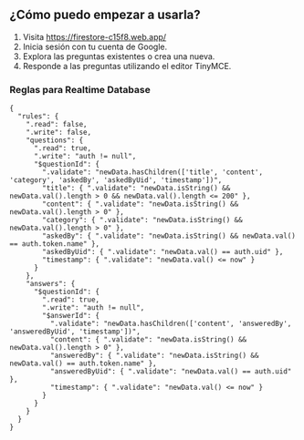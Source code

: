 <!-- wp:heading -->
<h2 class="wp-block-heading">¿Cómo puedo empezar a usarla?</h2>
<!-- /wp:heading -->

<!-- wp:list {"ordered":true} -->
<ol class="wp-block-list"><!-- wp:list-item -->
<li>Visita <a href="https://firestore-c15f8.web.app/" target="_blank" rel="noreferrer noopener">https://firestore-c15f8.web.app/</a></li>
<!-- /wp:list-item -->

<!-- wp:list-item -->
<li>Inicia sesión con tu cuenta de Google.</li>
<!-- /wp:list-item -->

<!-- wp:list-item -->
<li>Explora las preguntas existentes o crea una nueva.</li>
<!-- /wp:list-item -->

<!-- wp:list-item -->
<li>Responde a las preguntas utilizando el editor TinyMCE.</li>
<!-- /wp:list-item --></ol>
<!-- /wp:list -->

<!-- wp:heading {"level":3} -->
<h3 class="wp-block-heading">Reglas para Realtime Database</h3>
<!-- /wp:heading -->

<!-- wp:code -->
<pre class="wp-block-code"><code>{
  "rules": {
    ".read": false,
    ".write": false,
    "questions": {
      ".read": true,
      ".write": "auth != null",
      "$questionId": {
        ".validate": "newData.hasChildren(&#91;'title', 'content', 'category', 'askedBy', 'askedByUid', 'timestamp'])",
        "title": { ".validate": "newData.isString() &amp;&amp; newData.val().length > 0 &amp;&amp; newData.val().length &lt;= 200" },
        "content": { ".validate": "newData.isString() &amp;&amp; newData.val().length > 0" },
        "category": { ".validate": "newData.isString() &amp;&amp; newData.val().length > 0" },
        "askedBy": { ".validate": "newData.isString() &amp;&amp; newData.val() == auth.token.name" },
        "askedByUid": { ".validate": "newData.val() == auth.uid" },
        "timestamp": { ".validate": "newData.val() &lt;= now" }
      }
    },
    "answers": {
      "$questionId": {
        ".read": true,
        ".write": "auth != null",
        "$answerId": {
          ".validate": "newData.hasChildren(&#91;'content', 'answeredBy', 'answeredByUid', 'timestamp'])",
          "content": { ".validate": "newData.isString() &amp;&amp; newData.val().length > 0" },
          "answeredBy": { ".validate": "newData.isString() &amp;&amp; newData.val() == auth.token.name" },
          "answeredByUid": { ".validate": "newData.val() == auth.uid" },
          "timestamp": { ".validate": "newData.val() &lt;= now" }
        }
      }
    }
  }
}</code></pre>
<!-- /wp:code -->

